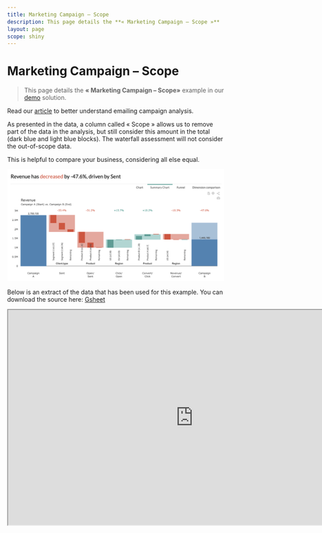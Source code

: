 ```yaml
---
title: Marketing Campaign – Scope
description: This page details the **« Marketing Campaign – Scope »**  example in our [demo](https://solutions.datama.fr/) solution.
layout: page
scope: shiny
---
```

# Marketing Campaign – Scope

> This page details the **« Marketing Campaign – Scope»**  example in our [demo](https://solutions.datama.fr/) solution.

Read our [article](https://datama.fr/fr/2019/04/11/comment-analyser-lefficacite-dune-campagne-demailing-2/) to better understand emailing campaign analysis.

As presented in the data, a column called « Scope » allows us to remove part of the data in the analysis, but still consider this amount in the total (dark blue and light blue blocks). The waterfall assessment will not consider the out-of-scope data.

This is helpful to compare your business, considering all else equal.

![MarketingCampaign-Continous](images/marketingscope3.png)

Below is an extract of the data that has been used for this example. You can download the source here: [Gsheet](https://docs.google.com/spreadsheets/d/1bNEeqm5CfpPmYPr_t4ff1xcJkSBKoVvwJd4vKB0sDzs/edit#gid=1172240978)

<iframe src="https://docs.google.com/spreadsheets/d/e/2PACX-1vTXYphkUS8WX6Wa4GZp5LBisnEOoqdLyp9darrXuIJPqmsnv_f8Tvhq_0sNX7L2uVfIaJjonTP2j8Fm/pubhtml?gid=1172240978&amp;single=true&amp;widget=true&amp;headers=false" width="860" height="500"></iframe>
